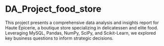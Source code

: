 # DA_Project_food_store
This project presents a comprehensive data analysis and insights report for Haute Épicerie, a boutique store specializing in delicatessen and elite food. Leveraging MySQL, Pandas, NumPy, SciPy, and Scikit-Learn, we explored key business questions to inform strategic decisions.
